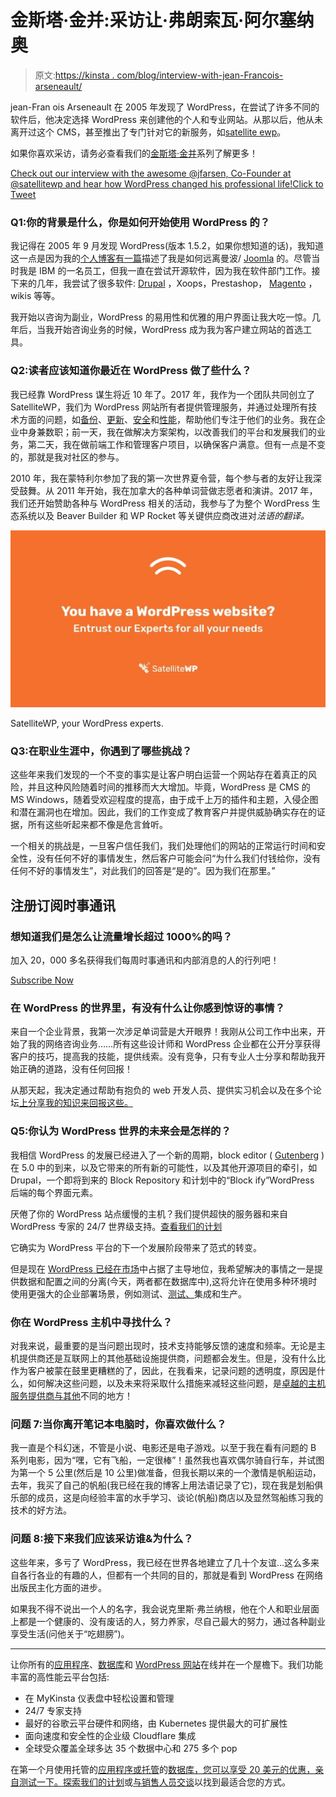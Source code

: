 # 金斯塔·金并:采访让·弗朗索瓦·阿尔塞纳奥

> 原文:[https://kinsta . com/blog/interview-with-jean-Francois-arseneault/](https://kinsta.com/blog/interview-with-jean-francois-arseneault/)

jean-Fran ois Arseneault 在 2005 年发现了 WordPress，在尝试了许多不同的软件后，他决定选择 WordPress 来创建他的个人和专业网站。从那以后，他从未离开过这个 CMS，甚至推出了专门针对它的新服务，如[satellite ewp](https://www.satellitewp.com/)。

如果你喜欢采访，请务必查看我们的[金斯塔·金并](https://kinsta.com/?post_type=post&s=kingpin)系列了解更多！

[Check out our interview with the awesome @jfarsen, Co-Founder at @satellitewp and hear how WordPress changed his professional life!Click to Tweet](https://twitter.com/intent/tweet?url=https%3A%2F%2Fkinsta.com%2Fblog%2Finterview-with-jean-francois-arseneault%2F&via=kinsta&text=Check+out+our+interview+with+the+awesome+%40jfarsen%2C+Co-Founder+at+%40satellitewp+and+hear+how+WordPress+changed+his+professional+life%21&hashtags=wpmtl%2Cwppreneurs)

### Q1:你的背景是什么，你是如何开始使用 WordPress 的？

我记得在 2005 年 9 月发现 WordPress(版本 1.5.2，如果你想知道的话)，我知道这一点是因为我的[个人博客有一篇](https://arseneault.ca/2005/09/14/mambo-was-nice-but-its-over/)描述了我是如何远离曼波/ [Joomla](https://kinsta.com/blog/joomla-vs-wordpress/) 的。尽管当时我是 IBM 的一名员工，但我一直在尝试开源软件，因为我在软件部门工作。接下来的几年，我尝试了很多软件: [Drupal](https://kinsta.com/blog/wordpress-vs-drupal/) ，Xoops，Prestashop， [Magento](https://kinsta.com/magento-market-share/) ，wikis 等等。

我开始以咨询为副业，WordPress 的易用性和优雅的用户界面让我大吃一惊。几年后，当我开始咨询业务的时候，WordPress 成为我为客户建立网站的首选工具。

### Q2:读者应该知道你最近在 WordPress 做了些什么？

我已经靠 WordPress 谋生将近 10 年了。2017 年，我作为一个团队共同创立了 SatelliteWP，我们为 WordPress 网站所有者提供管理服务，并通过处理所有技术方面的问题，如[备份](https://kinsta.com/help/wordpress-backups/)、[更新](https://kinsta.com/blog/how-to-update-wordpress-theme/)、[安全](https://kinsta.com/blog/wordpress-security/)和[性能](https://kinsta.com/blog/third-party-performance/)，帮助他们专注于他们的业务。我在企业中身兼数职；前一天，我在做解决方案架构，以改善我们的平台和发展我们的业务，第二天，我在做前端工作和管理客户项目，以确保客户满意。但有一点是不变的，那就是我对社区的参与。

2010 年，我在蒙特利尔参加了我的第一次世界夏令营，每个参与者的友好让我深受鼓舞。从 2011 年开始，我在加拿大的各种单词营做志愿者和演讲。2017 年，我们还开始赞助各种与 WordPress 相关的活动，我参与了为整个 WordPress 生态系统以及 Beaver Builder 和 WP Rocket 等关键供应商改进对*法语的翻译。*

[![SatelliteWP, your WordPress experts](img/dfde7c4743016eaa854d8d35b37f503f.png)](https://kinsta.com/wp-content/uploads/2019/10/satellitewp-en.jpg)

SatelliteWP, your WordPress experts.



### Q3:在职业生涯中，你遇到了哪些挑战？

这些年来我们发现的一个不变的事实是让客户明白运营一个网站存在着真正的风险，并且这种风险随着时间的推移而大大增加。毕竟，WordPress 是 CMS 的 MS Windows，随着受欢迎程度的提高，由于成千上万的插件和主题，入侵企图和潜在漏洞也在增加。因此，我们的工作变成了教育客户并提供威胁确实存在的证据，所有这些听起来都不像是危言耸听。

一个相关的挑战是，一旦客户信任我们，我们处理他们的网站的正常运行时间和安全性，没有任何不好的事情发生，然后客户可能会问“为什么我们付钱给你，没有任何不好的事情发生”，对此我们的回答是“是的”。因为我们在那里。”

## 注册订阅时事通讯



### 想知道我们是怎么让流量增长超过 1000%的吗？

加入 20，000 多名获得我们每周时事通讯和内部消息的人的行列吧！

[Subscribe Now](#newsletter)

### 在 WordPress 的世界里，有没有什么让你感到惊讶的事情？

来自一个企业背景，我第一次涉足单词营是大开眼界！我刚从公司工作中出来，开始了我的网络咨询业务……所有这些设计师和 WordPress 企业都在公开分享获得客户的技巧，提高我的技能，提供线索。没有竞争，只有专业人士分享和帮助我开始正确的道路，没有任何回报！

从那天起，我决定通过帮助有抱负的 web 开发人员、提供实习机会以及在多个论坛[上分享我的知识来回报这些。](https://kinsta.com/blog/wordpress-support/#forums-groups-and-channels)

### Q5:你认为 WordPress 世界的未来会是怎样的？

我相信 WordPress 的发展已经进入了一个新的周期，block editor ( [Gutenberg](https://kinsta.com/blog/wordpress-5-0/) )在 5.0 中的到来，以及它带来的所有新的可能性，以及其他开源项目的牵引，如 Drupal，一个即将到来的 Block Repository 和计划中的“Block ify”WordPress 后端的每个界面元素。

厌倦了你的 WordPress 站点缓慢的主机？我们提供超快的服务器和来自 WordPress 专家的 24/7 世界级支持。[查看我们的计划](https://kinsta.com/plans/?in-article-cta)

它确实为 WordPress 平台的下一个发展阶段带来了范式的转变。

但是现在 [WordPress 已经在市场](https://kinsta.com/wordpress-market-share/)中占据了主导地位，我希望解决的事情之一是提供数据和配置之间的分离(今天，两者都在数据库中),这将允许在使用多种环境时使用更强大的企业部署场景，例如测试、[测试、](https://kinsta.com/add-ons/?plan=visits-business1&interval=month#h-premium-staging-environments)集成和生产。

### 你在 WordPress 主机中寻找什么？

对我来说，最重要的是当问题出现时，技术支持能够反馈的速度和频率。无论是主机提供商还是互联网上的其他基础设施提供商，问题都会发生。但是，没有什么比作为客户被蒙在鼓里更糟糕的了，因此，在我看来，记录问题的透明度，原因是什么，如何解决这些问题，以及未来将采取什么措施来减轻这些问题，是[卓越的主机服务提供商与其他](https://kinsta.com/clients/)不同的地方！

### 问题 7:当你离开笔记本电脑时，你喜欢做什么？

我一直是个科幻迷，不管是小说、电影还是电子游戏。以至于我在看有问题的 B 系列电影，因为“嘿，它有飞船，一定很棒”！虽然我也喜欢偶尔骑自行车，并试图为第一个 5 公里(然后是 10 公里)做准备，但我长期以来的一个激情是帆船运动，去年，我买了自己的帆船(我已经在我的博客上用法语记录了它)，现在我是划船俱乐部的成员，这是向经验丰富的水手学习、谈论(帆船)商店以及显然驾船练习我的技术的好方法。

### 问题 8:接下来我们应该采访谁&为什么？

这些年来，多亏了 WordPress，我已经在世界各地建立了几十个友谊…这么多来自各行各业的有趣的人，但都有一个共同的目的，那就是看到 WordPress 在网络出版民主化方面的进步。

如果我不得不说出一个人的名字，我会说克里斯·弗兰纳根，他在个人和职业层面上都是一个健康的、没有废话的人，努力养家，尽自己最大的努力，通过各种副业享受生活(问他关于“吃翅膀”)。

* * *

让你所有的[应用程序](https://kinsta.com/application-hosting/)、[数据库](https://kinsta.com/database-hosting/)和 [WordPress 网站](https://kinsta.com/wordpress-hosting/)在线并在一个屋檐下。我们功能丰富的高性能云平台包括:

*   在 MyKinsta 仪表盘中轻松设置和管理
*   24/7 专家支持
*   最好的谷歌云平台硬件和网络，由 Kubernetes 提供最大的可扩展性
*   面向速度和安全性的企业级 Cloudflare 集成
*   全球受众覆盖全球多达 35 个数据中心和 275 多个 pop

在第一个月使用托管的[应用程序或托管](https://kinsta.com/application-hosting/)的[数据库，您可以享受 20 美元的优惠，亲自测试一下。探索我们的](https://kinsta.com/database-hosting/)[计划](https://kinsta.com/plans/)或[与销售人员交谈](https://kinsta.com/contact-us/)以找到最适合您的方式。